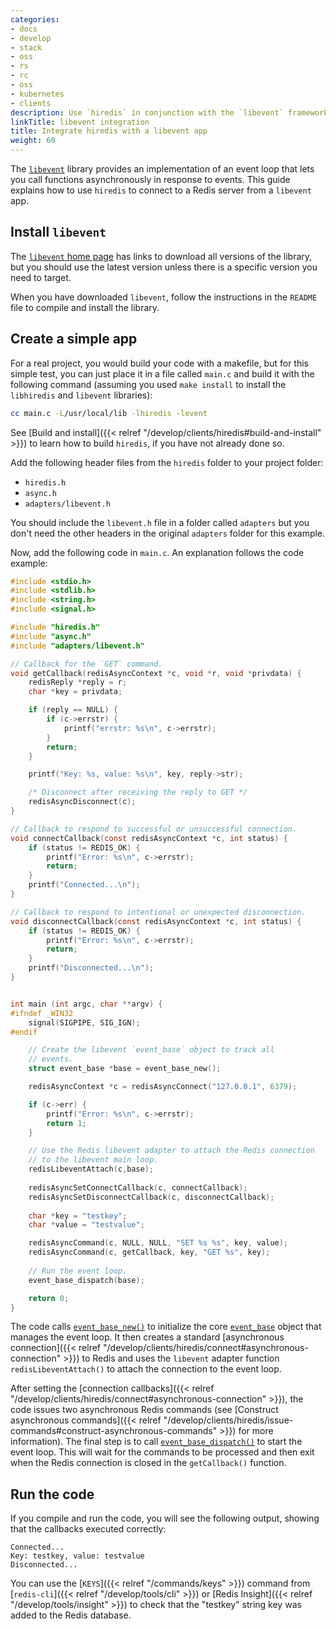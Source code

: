```yaml
---
categories:
- docs
- develop
- stack
- oss
- rs
- rc
- oss
- kubernetes
- clients
description: Use `hiredis` in conjunction with the `libevent` framework.
linkTitle: libevent integration
title: Integrate hiredis with a libevent app
weight: 60
---
```


The [`libevent`](https://libevent.org/) library provides an
implementation of an event loop that lets you call functions
asynchronously in response to events. This guide explains
how to use `hiredis` to connect to a Redis server from a
`libevent` app.

## Install `libevent`

The [`libevent` home page](https://libevent.org/) has links to download
all versions of the library, but you should use the latest version
unless there is a specific version you need to target.

When you have downloaded `libevent`, follow the instructions in the
`README` file to compile and install the library.

## Create a simple app

For a real project, you would build your code with a makefile, but for
this simple test, you can just place it in a file called `main.c` and
build it with the following command (assuming you used `make install` to
install the `libhiredis` and `libevent` libraries):

```bash
cc main.c -L/usr/local/lib -lhiredis -levent
```

See [Build and install]({{< relref "/develop/clients/hiredis#build-and-install" >}})
to learn how to build `hiredis`, if you have not already done so.

Add the following header files from the `hiredis` folder to your project folder:

-   `hiredis.h`
-   `async.h`
-   `adapters/libevent.h`

You should include the `libevent.h` file in a folder called `adapters` but you
don't need the other headers in the original `adapters` folder for this
example.

Now, add the following code in `main.c`. An explanation follows the
code example:

```c
#include <stdio.h>
#include <stdlib.h>
#include <string.h>
#include <signal.h>

#include "hiredis.h"
#include "async.h"
#include "adapters/libevent.h"

// Callback for the `GET` command. 
void getCallback(redisAsyncContext *c, void *r, void *privdata) {
    redisReply *reply = r;
    char *key = privdata;

    if (reply == NULL) {
        if (c->errstr) {
            printf("errstr: %s\n", c->errstr);
        }
        return;
    }

    printf("Key: %s, value: %s\n", key, reply->str);

    /* Disconnect after receiving the reply to GET */
    redisAsyncDisconnect(c);
}

// Callback to respond to successful or unsuccessful connection.
void connectCallback(const redisAsyncContext *c, int status) {
    if (status != REDIS_OK) {
        printf("Error: %s\n", c->errstr);
        return;
    }
    printf("Connected...\n");
}

// Callback to respond to intentional or unexpected disconnection.
void disconnectCallback(const redisAsyncContext *c, int status) {
    if (status != REDIS_OK) {
        printf("Error: %s\n", c->errstr);
        return;
    }
    printf("Disconnected...\n");
}


int main (int argc, char **argv) {
#ifndef _WIN32
    signal(SIGPIPE, SIG_IGN);
#endif

    // Create the libevent `event_base` object to track all
    // events.
    struct event_base *base = event_base_new();

    redisAsyncContext *c = redisAsyncConnect("127.0.0.1", 6379);

    if (c->err) {
        printf("Error: %s\n", c->errstr);
        return 1;
    }

    // Use the Redis libevent adapter to attach the Redis connection
    // to the libevent main loop.
    redisLibeventAttach(c,base);
    
    redisAsyncSetConnectCallback(c, connectCallback);
    redisAsyncSetDisconnectCallback(c, disconnectCallback);
    
    char *key = "testkey";
    char *value = "testvalue";

    redisAsyncCommand(c, NULL, NULL, "SET %s %s", key, value);
    redisAsyncCommand(c, getCallback, key, "GET %s", key);
    
    // Run the event loop.
    event_base_dispatch(base);

    return 0;
}
```

The code calls
[`event_base_new()`](https://libevent.org/doc/event_8h.html#af34c025430d445427a2a5661082405c3)
to initialize the core
[`event_base`](https://libevent.org/doc/structevent__base.html)
object that manages the event loop. It then creates a standard
[asynchronous connection]({{< relref "/develop/clients/hiredis/connect#asynchronous-connection" >}})
to Redis and uses the `libevent` adapter function `redisLibeventAttach()` to
attach the connection to the event loop.

After setting the [connection callbacks]({{< relref "/develop/clients/hiredis/connect#asynchronous-connection" >}}), the code issues two asynchronous
Redis commands (see
[Construct asynchronous commands]({{< relref "/develop/clients/hiredis/issue-commands#construct-asynchronous-commands" >}})
for more information).
The final step is to call
[`event_base_dispatch()`](https://libevent.org/doc/event_8h.html#a19d60cb72a1af398247f40e92cf07056)
to start the event loop. This will wait for the commands to be processed and
then exit when the Redis connection is closed in the `getCallback()` function.

## Run the code

If you compile and run the code, you will see the following output,
showing that the callbacks executed correctly:

```
Connected...
Key: testkey, value: testvalue
Disconnected...
```

You can use the
[`KEYS`]({{< relref "/commands/keys" >}}) command from
[`redis-cli`]({{< relref "/develop/tools/cli" >}}) or
[Redis Insight]({{< relref "/develop/tools/insight" >}}) to check
that the "testkey" string key was added to the Redis database.
